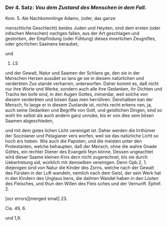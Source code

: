 <!--
OCR: content-0044.xml,content-0047.xml
Buchseite: 28 - 29
-->


### Der 4. Satz: *Vou dem Zustand des Menschen in dem Fall.*

Kom. 5. Ale Nachkommlinge Adams, (oder, das ganze

menschliche Geschlecht) beides Juden und Heyden,
 sind dem ersten (oder irdischen Menschen) nachges
 fallen, aus der Art geschlagen und gestorben, der
Empfindung (oder Fühlung) dieses innerlichen
Zeugnifles, oder gócrlichen Saainens beraubet,

und

1.  LS

und der Gewalt, Natur und Saamen der Schlans ge, den sie in der Menschen
Herzen aussået so lans ge sie in diesem natürlichen und verderbten Zus
stande verharren, unterworfen. Daher kommt es, daß nicht nur ihre Worte
und Werke, sondern auch alle ihre Gedanken, ihr Dichten und Trachs ten
bofe sind, in den Augen Gottes, inimerdar, weil solche von diesem
verderbten und bösen Saas men herrühren. Derohalben kan der Mensch, fo
lange er in diesem Zustande ist, nichts recht erkens nen, ja, auch seine
Gedanken und Begriffe von Gott, und geistlichen Dingen, sind so wohl ilm
selbst als auch andern ganz unnúke, bis er von dies sem bösen Saamen
abgeschieden,

und mit dem gotes lichen Licht vereiniget ist. Daher werden die Irrthümer
der Socinianer und Pelagianer vers worfen, weil sie das natürliche Licht
so hoch ers heben. Wie auch die Papisten, und die meisten unter den
Protestanten, welche behaupten, daß der Mensch, ohne die wahre Gnade
Göttes, ein rechter Diener des Evangelii feyn könne. Dessen ungeachtet
wird dieser Saame kleinen Kins dern nicht zugerechnet, bis sie durch
Uebertretung sid, wúrklich mit demselben vereinigen. Denn Opb.2, 1.
diejenigen sind von Natur die Kinder des Zorns, welche nach der Gewalt
des Fürsten in der Luft wandeln, nemlich nach dem Geist, der sein Werk
hat in den Kindern des Unglaus bens, die daihren Wandel haben in den
Lüsten des Fleisches, und thun den Willen des Fleis sches und der
Vernunft. Ephef. 2.

[ocr errors][merged small]
23.

Cia. 49, 6.

und 1,9.